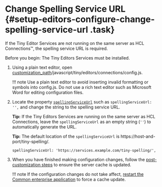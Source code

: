 # Change Spelling Service URL {#setup-editors-configure-change-spelling-service-url .task}

If the Tiny Editor Services are not running on the same server as HCL Connections™, the spelling service URL is required.

Before you begin: The Tiny Editors Services must be installed.

1.  Using a plain text editor, open [customization\_path](t_determine-customization-path.md)/javascript/tiny/editors/connections/config.js.

    !!! note
    Use a plain text editor to avoid inserting invalid formatting or symbols into config.js. Do not use a rich text editor such as Microsoft Word for editing configuration files.

2.  Locate the property [`spellingServiceUrl`](r_config-js-sample.md#spellingServiceUrl) such as `spellingServiceUrl: '',` and change the string to the spelling service URL.

    **Tip:** If the Tiny Editors Services are running on the same server as HCL Connections, leave the `spellingServiceUrl` as an empty string \(`''`\) to automatically generate the URL.

    **Tip:** The default location of the `spellingServiceUrl` is https://host-and-port/tiny-spelling/.

    ```
    spellingServiceUrl: 'https://services.example.com/tiny-spelling/',
    ```

3.  When you have finished making configuration changes, follow the [post-customization steps](https://help.hcltechsw.com/connections/v6/admin/customize/t_admin_common_customize_postreq.html) to ensure the server cache is updated.

    !!! note
    If the configuration changes do not take affect, [restart the Common enterprise application](t_restart-common-app.md) to force a cache update.


